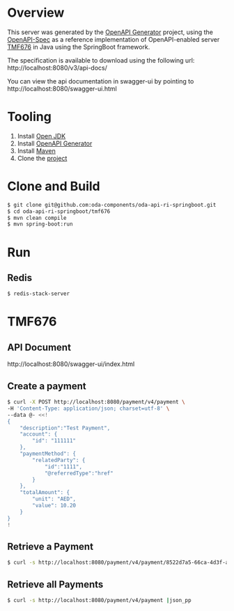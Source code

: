 # Overview
This server was generated by the [OpenAPI Generator](https://openapi-generator.tech) project, using the [OpenAPI-Spec](https://openapis.org) as a reference implementation of OpenAPI-enabled server [TMF676](https://www.tmforum.org/resources/specification/tmf676-payment-management-api-user-guide-v4-0-0/)  in Java using the SpringBoot framework. 

The specification is available to download using the following url:
http://localhost:8080/v3/api-docs/

You can view the api documentation in swagger-ui by pointing to
http://localhost:8080/swagger-ui.html

# Tooling
1. Install [Open JDK](https://openjdk.org/projects/jdk/21/)
2. Install [OpenAPI Generator](https://openapi-generator.tech/docs/installation)
3. Install [Maven](https://maven.apache.org/download.cgi)
4. Clone the [project](https://github.com/oda-components/oda-api-ri-springboot)

# Clone and Build
```bash
$ git clone git@github.com:oda-components/oda-api-ri-springboot.git
$ cd oda-api-ri-springboot/tmf676
$ mvn clean compile
$ mvn spring-boot:run
```

# Run
## Redis
```bash
$ redis-stack-server
```
# TMF676
## API Document
http://localhost:8080/swagger-ui/index.html

## Create a payment
```bash
$ curl -X POST http://localhost:8080/payment/v4/payment \
-H 'Content-Type: application/json; charset=utf-8' \
--data @- <<!
{
    "description":"Test Payment",
    "account": {
        "id": "111111"
    },
    "paymentMethod": {
        "relatedParty": {
            "id":"1111",
            "@referredType":"href"
        }
    },
    "totalAmount": {
        "unit": "AED",
        "value": 10.20
    }
}
!
```
## Retrieve a Payment 
```bash
$ curl -s http://localhost:8080/payment/v4/payment/8522d7a5-66ca-4d3f-abbb-0bccbaf5df8c |json_pp

```
## Retrieve all Payments
```bash
$ curl -s http://localhost:8080/payment/v4/payment |json_pp

```

